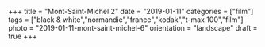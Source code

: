 +++
title = "Mont-Saint-Michel 2"
date = "2019-01-11"
categories = ["film"]
tags = ["black & white","normandie","france","kodak","t-max 100","film"]
photo = "2019-01-11-mont-saint-michel-6"
orientation = "landscape"
draft = true
+++
